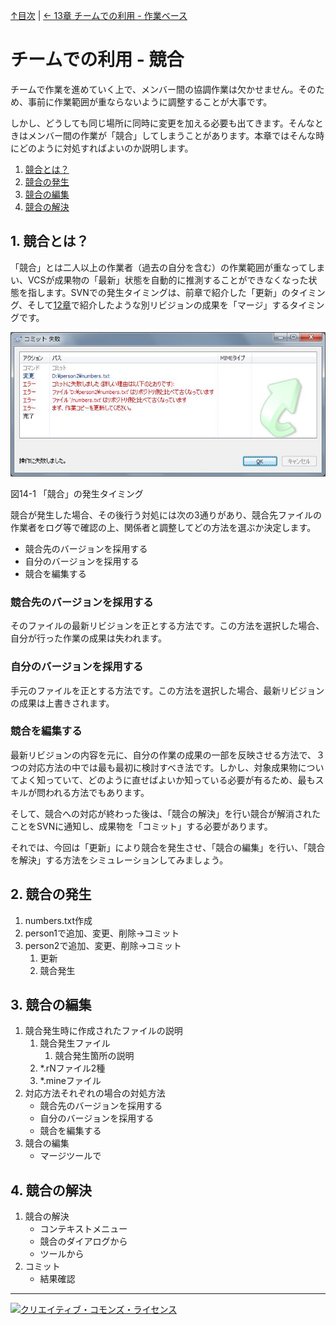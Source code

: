 [↑目次](README.md "目次") | [← 13章 チームでの利用 - 作業ベース](13.team-use-1.md "チームでの利用 - 作業ベース")

# チームでの利用 - 競合

チームで作業を進めていく上で、メンバー間の協調作業は欠かせません。そのため、事前に作業範囲が重ならないように調整することが大事です。

しかし、どうしても同じ場所に同時に変更を加える必要も出てきます。そんなときはメンバー間の作業が「競合」してしまうことがあります。本章ではそんな時にどのように対処すればよいのか説明します。

1. [競合とは？](#what-is-conflict)
1. [競合の発生](#occuring-conflict)
1. [競合の編集](#edit-conflict)
1. [競合の解決](#resolve-conflict)

## <a name="what-is-conflict"></a>1. 競合とは？

「競合」とは二人以上の作業者（過去の自分を含む）の作業範囲が重なってしまい、VCSが成果物の「最新」状態を自動的に推測することができなくなった状態を指します。SVNでの発生タイミングは、前章で紹介した「更新」のタイミング、そして[12章](12.tag-and-branch-5.md)で紹介したような別リビジョンの成果を「マージ」するタイミングです。

![コミット後のbranch/bugfix/#1フォルダー](images/chapter-14-1.jpg)

図14-1 「競合」の発生タイミング

競合が発生した場合、その後行う対処には次の3通りがあり、競合先ファイルの作業者をログ等で確認の上、関係者と調整してどの方法を選ぶか決定します。

* 競合先のバージョンを採用する
* 自分のバージョンを採用する
* 競合を編集する

### 競合先のバージョンを採用する

そのファイルの最新リビジョンを正とする方法です。この方法を選択した場合、自分が行った作業の成果は失われます。

### 自分のバージョンを採用する

手元のファイルを正とする方法です。この方法を選択した場合、最新リビジョンの成果は上書きされます。

### 競合を編集する

最新リビジョンの内容を元に、自分の作業の成果の一部を反映させる方法で、３つの対応方法の中では最も最初に検討すべき法です。しかし、対象成果物についてよく知っていて、どのように直せばよいか知っている必要が有るため、最もスキルが問われる方法でもあります。

そして、競合への対応が終わった後は、「競合の解決」を行い競合が解消されたことをSVNに通知し、成果物を「コミット」する必要があります。

それでは、今回は「更新」により競合を発生させ、「競合の編集」を行い、「競合を解決」する方法をシミュレーションしてみましょう。

## <a name="occuring-conflict"></a>2. 競合の発生

1. numbers.txt作成
1. person1で追加、変更、削除→コミット
1. person2で追加、変更、削除→コミット
    1. 更新
    2. 競合発生

## <a name="edit-conflict"></a>3. 競合の編集

1. 競合発生時に作成されたファイルの説明
    1. 競合発生ファイル
        1. 競合発生箇所の説明
    1. *.rNファイル2種
    1. *.mineファイル
1. 対応方法それぞれの場合の対処方法
    * 競合先のバージョンを採用する
    * 自分のバージョンを採用する
    * 競合を編集する
1. 競合の編集
    * マージツールで

## <a name="resolve-conflict"></a>4. 競合の解決

1. 競合の解決
    * コンテキストメニュー
    * 競合のダイアログから
    * ツールから
2. コミット
    * 結果確認


----------

<a rel="license" href="http://creativecommons.org/licenses/by-sa/3.0/deed.ja"><img alt="クリエイティブ・コモンズ・ライセンス" style="border-width:0" src="http://i.creativecommons.org/l/by-sa/3.0/88x31.png" /></a>
